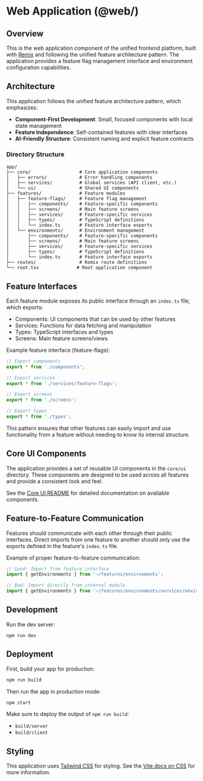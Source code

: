 # Web Application (@web/)

## Overview

This is the web application component of the unified frontend platform, built with [Remix](https://remix.run/docs) and following the unified feature architecture pattern. The application provides a feature flag management interface and environment configuration capabilities.

## Architecture

This application follows the unified feature architecture pattern, which emphasizes:

- **Component-First Development**: Small, focused components with local state management
- **Feature Independence**: Self-contained features with clear interfaces
- **AI-Friendly Structure**: Consistent naming and explicit feature contracts

### Directory Structure

```
app/
├── core/                  # Core application components
│   ├── errors/            # Error handling components
│   ├── services/          # Global services (API client, etc.)
│   └── ui/                # Shared UI components
├── features/              # Feature modules
│   ├── feature-flags/     # Feature flag management
│   │   ├── components/    # Feature-specific components
│   │   ├── screens/       # Main feature screens
│   │   ├── services/      # Feature-specific services
│   │   ├── types/         # TypeScript definitions
│   │   └── index.ts       # Feature interface exports
│   └── environments/      # Environment management
│       ├── components/    # Feature-specific components
│       ├── screens/       # Main feature screens
│       ├── services/      # Feature-specific services
│       ├── types/         # TypeScript definitions
│       └── index.ts       # Feature interface exports
├── routes/                # Remix route definitions
└── root.tsx              # Root application component
```

## Feature Interfaces

Each feature module exposes its public interface through an `index.ts` file, which exports:

- Components: UI components that can be used by other features
- Services: Functions for data fetching and manipulation
- Types: TypeScript interfaces and types
- Screens: Main feature screens/views

Example feature interface (feature-flags):

```typescript
// Export components
export * from './components';

// Export services
export * from './services/feature-flags';

// Export screens
export * from './screens';

// Export types
export * from './types';
```

This pattern ensures that other features can easily import and use functionality from a feature without needing to know its internal structure.

## Core UI Components

The application provides a set of reusable UI components in the `core/ui` directory. These components are designed to be used across all features and provide a consistent look and feel.

See the [Core UI README](app/core/ui/README.md) for detailed documentation on available components.

## Feature-to-Feature Communication

Features should communicate with each other through their public interfaces. Direct imports from one feature to another should only use the exports defined in the feature's `index.ts` file.

Example of proper feature-to-feature communication:

```typescript
// Good: Import from feature interface
import { getEnvironments } from '~/features/environments';

// Bad: Import directly from internal module
import { getEnvironments } from '~/features/environments/services/environments';
```

## Development

Run the dev server:

```shellscript
npm run dev
```

## Deployment

First, build your app for production:

```sh
npm run build
```

Then run the app in production mode:

```sh
npm start
```

Make sure to deploy the output of `npm run build`:

- `build/server`
- `build/client`

## Styling

This application uses [Tailwind CSS](https://tailwindcss.com/) for styling. See the [Vite docs on CSS](https://vitejs.dev/guide/features.html#css) for more information.
